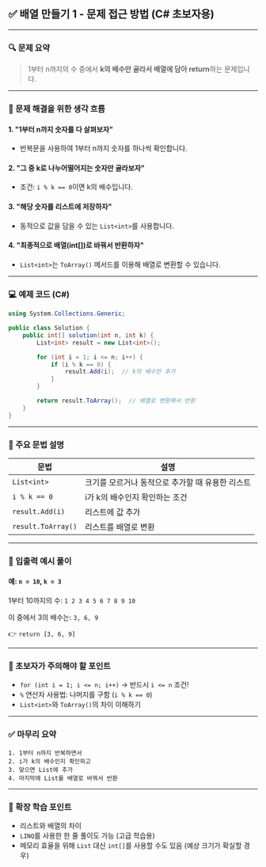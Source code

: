 

## ✅ 배열 만들기 1 - 문제 접근 방법 (C# 초보자용)

---

### 🔍 문제 요약

> 1부터 n까지의 수 중에서
> **k의 배수만 골라서 배열에 담아 return**하는 문제입니다.

---

### 🧠 문제 해결을 위한 생각 흐름

#### 1. "1부터 n까지 숫자를 다 살펴보자"

* 반복문을 사용하여 1부터 n까지 숫자를 하나씩 확인합니다.

#### 2. "그 중 k로 나누어떨어지는 숫자만 골라보자"

* 조건: `i % k == 0`이면 k의 배수입니다.

#### 3. "해당 숫자를 리스트에 저장하자"

* 동적으로 값을 담을 수 있는 `List<int>`를 사용합니다.

#### 4. "최종적으로 배열(int\[])로 바꿔서 반환하자"

* `List<int>`는 `ToArray()` 메서드를 이용해 배열로 변환할 수 있습니다.

---

### 💻 예제 코드 (C#)

```csharp
using System.Collections.Generic;

public class Solution {
    public int[] solution(int n, int k) {
        List<int> result = new List<int>();

        for (int i = 1; i <= n; i++) {
            if (i % k == 0) {
                result.Add(i);  // k의 배수만 추가
            }
        }

        return result.ToArray();  // 배열로 변환해서 반환
    }
}
```

---

### 📘 주요 문법 설명

| 문법                 | 설명                          |
| ------------------ | --------------------------- |
| `List<int>`        | 크기를 모르거나 동적으로 추가할 때 유용한 리스트 |
| `i % k == 0`       | i가 k의 배수인지 확인하는 조건          |
| `result.Add(i)`    | 리스트에 값 추가                   |
| `result.ToArray()` | 리스트를 배열로 변환                 |

---

### 🧩 입출력 예시 풀이

#### 예: `n = 10`, `k = 3`

1부터 10까지의 수:
`1 2 3 4 5 6 7 8 9 10`

이 중에서 3의 배수는:
`3, 6, 9`

👉 `return [3, 6, 9]`

---

### 🧠 초보자가 주의해야 할 포인트

* `for (int i = 1; i <= n; i++)` → 반드시 `i <= n` 조건!
* `%` 연산자 사용법: 나머지를 구함 (`i % k == 0`)
* `List<int>`와 `ToArray()`의 차이 이해하기

---

### ✅ 마무리 요약

```text
1. 1부터 n까지 반복하면서
2. i가 k의 배수인지 확인하고
3. 맞으면 List에 추가
4. 마지막에 List를 배열로 바꿔서 반환
```

---

### 🧱 확장 학습 포인트

* 리스트와 배열의 차이
* `LINQ`를 사용한 한 줄 풀이도 가능 (고급 학습용)
* 메모리 효율을 위해 `List` 대신 `int[]`를 사용할 수도 있음 (예상 크기가 확실할 경우)

